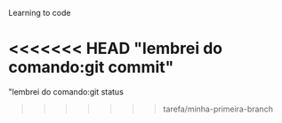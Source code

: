 Learning to code

<<<<<<< HEAD
"lembrei do comando:git commit"
=======
"lembrei do comando:git status
>>>>>>> tarefa/minha-primeira-branch

